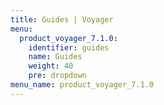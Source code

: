 ```yaml
---
title: Guides | Voyager
menu:
  product_voyager_7.1.0:
    identifier: guides
    name: Guides
    weight: 40
    pre: dropdown
menu_name: product_voyager_7.1.0
---
```


